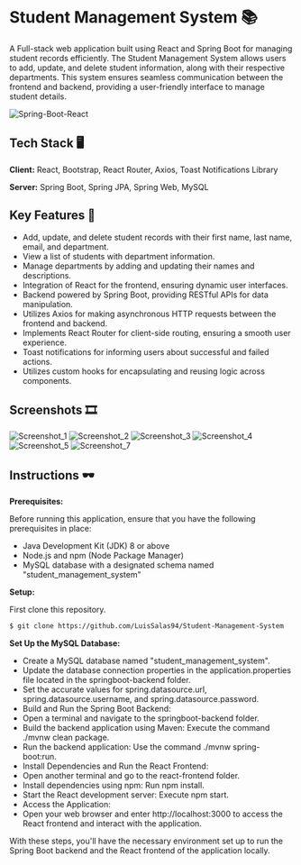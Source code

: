 # Student Management System 📚

A Full-stack web application built using React and Spring Boot for managing student records efficiently. The Student Management System allows users to add, update, and delete student information, along with their respective departments. This system ensures seamless communication between the frontend and backend, providing a user-friendly interface to manage student details.

![Spring-Boot-React](https://github.com/LuisSalas94/Full-Stack-React-Spring-Boot-Student-Management-System/assets/57297709/c653dede-2d3b-4301-a074-48a9daf201b9)


## Tech Stack 🖥

**Client:** React, Bootstrap, React Router, Axios, Toast Notifications Library

**Server:** Spring Boot, Spring JPA, Spring Web, MySQL


## Key Features 🎇

- Add, update, and delete student records with their first name, last name, email, and department.
- View a list of students with department information.
- Manage departments by adding and updating their names and descriptions.
- Integration of React for the frontend, ensuring dynamic user interfaces.
- Backend powered by Spring Boot, providing RESTful APIs for data manipulation.
- Utilizes Axios for making asynchronous HTTP requests between the frontend and backend.
- Implements React Router for client-side routing, ensuring a smooth user experience.
- Toast notifications for informing users about successful and failed actions.
- Utilizes custom hooks for encapsulating and reusing logic across components.


## Screenshots 🎞
![Screenshot_1](https://github.com/LuisSalas94/Full-Stack-React-Spring-Boot-Student-Management-System/assets/57297709/49a269d1-1f95-4199-bbf4-f315fec957d5)
![Screenshot_2](https://github.com/LuisSalas94/Full-Stack-React-Spring-Boot-Student-Management-System/assets/57297709/6eae9e41-a16f-43fe-b748-fdb63d74e850)
![Screenshot_3](https://github.com/LuisSalas94/Full-Stack-React-Spring-Boot-Student-Management-System/assets/57297709/30c8b70e-f0a0-445f-ae72-788a7a23e8a8)
![Screenshot_4](https://github.com/LuisSalas94/Full-Stack-React-Spring-Boot-Student-Management-System/assets/57297709/1f4c3ac1-cfab-45c0-9b46-b849de22c249)
![Screenshot_5](https://github.com/LuisSalas94/Full-Stack-React-Spring-Boot-Student-Management-System/assets/57297709/2cd0d823-f084-4388-865a-4287693b5937)
![Screenshot_7](https://github.com/LuisSalas94/Full-Stack-React-Spring-Boot-Student-Management-System/assets/57297709/3913298e-b0ce-469a-9683-17872f8e6d22)


## Instructions 🕶
**Prerequisites:**

Before running this application, ensure that you have the following prerequisites in place:

- Java Development Kit (JDK) 8 or above
- Node.js and npm (Node Package Manager)
- MySQL database with a designated schema named "student_management_system"

**Setup:**

First clone this repository.
```bash
$ git clone https://github.com/LuisSalas94/Student-Management-System
```
**Set Up the MySQL Database:**

- Create a MySQL database named "student_management_system".
- Update the database connection properties in the application.properties file located in the springboot-backend folder. 
- Set the accurate values for spring.datasource.url, spring.datasource.username, and spring.datasource.password.
- Build and Run the Spring Boot Backend:
- Open a terminal and navigate to the springboot-backend folder.
- Build the backend application using Maven: Execute the command ./mvnw clean package.
- Run the backend application: Use the command ./mvnw spring-boot:run.
- Install Dependencies and Run the React Frontend:
- Open another terminal and go to the react-frontend folder.
- Install dependencies using npm: Run npm install.
- Start the React development server: Execute npm start.
- Access the Application:
- Open your web browser and enter http://localhost:3000 to access the React frontend and interact with the application.

With these steps, you'll have the necessary environment set up to run the Spring Boot backend and the React frontend of the application locally.





